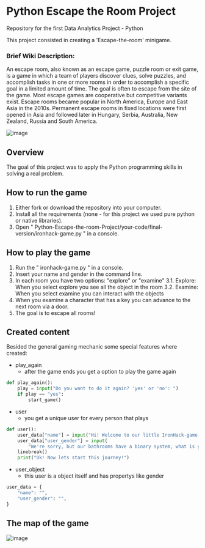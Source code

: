 # Python Escape the Room Project

Repository for the first Data Analytics Project - Python

This project consisted in creating a 'Escape-the-room' minigame.

### Brief Wiki Description:

An escape room, also known as an escape game, puzzle room or exit game, is a game in which a team of players discover clues, solve puzzles, and accomplish tasks in one or more rooms in order to accomplish a specific goal in a limited amount of time. The goal is often to escape from the site of the game. Most escape games are cooperative but competitive variants exist. Escape rooms became popular in North America, Europe and East Asia in the 2010s. Permanent escape rooms in fixed locations were first opened in Asia and followed later in Hungary, Serbia, Australia, New Zealand, Russia and South America.

![image](https://user-images.githubusercontent.com/83870535/129184843-4986bef7-dedd-48ea-97c9-608c729b2d87.png)


## Overview

The goal of this project was to apply the Python programming skills in solving a real problem.

## How to run the game

1. Either fork or download the repository into your computer.
2. Install all the requirements (none - for this project we used pure python or native libraries).
3. Open " Python-Escape-the-room-Project/your-code/final-version/ironhack-game.py " in a console.

## How to play the game

1. Run the " ironhack-game.py " in a console.
2. Insert your name and gender in the command line.
3. In each room you have two options: "explore" or "examine"
3.1. Explore: When you select explore you see all the object in the room
3.2. Examine: When you select examine you can interact with the objects
4. When you examine a character that has a key you can advance to the next room via a door.
5. The goal is to escape all rooms!

## Created content

Besided the general gaming mechanic some special features where created:

- play_again
  - after the game ends you get a option to play the game again

```python
def play_again():
    play = input("Do you want to do it again? 'yes' or 'no': ")
    if play == "yes":
        start_game()
```


- user
  - you get a unique user for every person that plays

```python
def user():
    user_data["name"] = input("Hi! Welcome to our little IronHack-game. Please, give us your name: ")
    user_data["user_gender"] = input(
        "We're sorry, but our bathrooms have a binary system, what is your gender? 'M or 'F: ")
    linebreak()
    print("Ok! Now lets start this journey!")
```


- user_object
  - this user is a object itself and has propertys like gender

```python
user_data = {
    "name": "",
    "user_gender": "",
}
```


## The map of the game

![image](https://user-images.githubusercontent.com/83870535/129184782-4b5f187d-8293-419b-bee3-ebabab39bf03.png)


